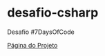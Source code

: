 # desafio-csharp

Desafio #7DaysOfCode

[Página do Projeto](https://7daysofcode.io/matricula/csharp)
